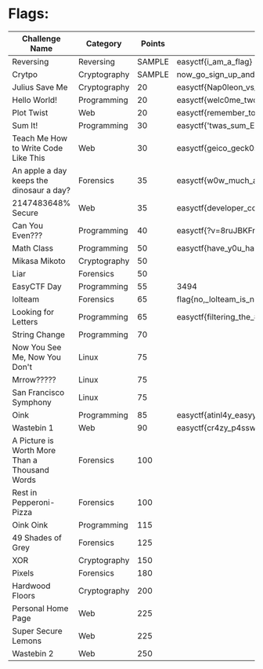 # Flags:

| Challenge Name                                                 | Category         | Points | Flag                                             | Status     |
|----------------------------------------------------------------|------------------|--------|--------------------------------------------------|------------|
| Reversing                                                      | Reversing        | SAMPLE | easyctf{i_am_a_flag}                             | COMPLETE   |
| Crytpo                                                         | Cryptography     | SAMPLE | now_go_sign_up_and_do_the_real_challenges        | COMPLETE   |
| Julius Save Me                                                 | Cryptography     | 20     | easyctf{Nap0leon_vs_Ca3s4r}                      | COMPLETE   |
| Hello World!                                                   | Programming      | 20     | easyctf{welc0me_two_easyCtf}                     | COMPLETE   |
| Plot Twist                                                     | Web              | 20     | easyctf{remember_to_check_everywhere}            | COMPLETE   |
| Sum It!                                                        | Programming      | 30     | easyctf{'twas_sum_EZ_programming,_am_I_rite?}    | COMPLETE   |
| Teach Me How to Write Code Like This                           | Web              | 30     | easyctf{geico_geck0s}                            | COMPLETE   |
| An apple a day keeps the dinosaur a day?                       | Forensics        | 35     | easyctf{w0w_much_appl3s}                         | COMPLETE   |
| 2147483648% Secure                                             | Web              | 35     | easyctf{developer_console_is_your_friend}        | COMPLETE   |
| Can You Even???                                                | Programming      | 40     | easyctf{?v=8ruJBKFrRCk}                          | COMPLETE   |
| Math Class                                                     | Programming      | 50     | easyctf{have_y0u_had_enough_of_math_in_sk0ol_yet}| INCOMPLETE |
| Mikasa Mikoto                                                  | Cryptography     | 50     |                                                  | INCOMPLETE |
| Liar                                                           | Forensics        | 50     |                                                  | INCOMPLETE |
| EasyCTF Day                                                    | Programming      | 55     | 3494                                             | COMPLETE   |
| lolteam                                                        | Forensics        | 65     | flag{no,_lolteam_is_not_an_admin_account}        | COMPLETE   |
| Looking for Letters                                            | Programming      | 65     | easyctf{filtering_the_#s_out}                    | INCOMPLETE |
| String Change                                                  | Programming      | 70     |                                                  | INCOMPLETE |
| Now You See Me, Now You Don't                                  | Linux            | 75     |                                                  | INCOMPLETE |
| Mrrow?????                                                     | Linux            | 75     |                                                  | INCOMPLETE |
| San Francisco Symphony                                         | Linux            | 75     |                                                  | INCOMPLETE |
| Oink                                                           | Programming      | 85     | easyctf{atinl4y_easyyay_3noughyay_orfay_ayay_1gpay!}| INCOMPLETE |
| Wastebin 1                                                     | Web              | 90     | easyctf{cr4zy_p4ssw0rds}                         | COMPLETE   |
| A Picture is Worth More Than a Thousand Words                  | Forensics        | 100    |                                                  | INCOMPLETE |
| Rest in Pepperoni-Pizza                                        | Forensics        | 100    |                                                  | INCOMPLETE |
| Oink Oink                                                      | Programming      | 115    |                                                  | INCOMPLETE |
| 49 Shades of Grey                                              | Forensics        | 125    |                                                  | INCOMPLETE |
| XOR                                                            | Cryptography     | 150    |                                                  | INCOMPLETE |
| Pixels                                                         | Forensics        | 180    |                                                  | INCOMPLETE |
| Hardwood Floors                                                | Cryptography     | 200    |                                                  | INCOMPLETE |
| Personal Home Page                                             | Web              | 225    |                                                  | INCOMPLETE |
| Super Secure Lemons                                            | Web              | 225    |                                                  | INCOMPLETE |
| Wastebin 2                                                     | Web              | 250    |                                                  | INCOMPLETE |
